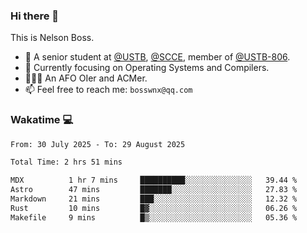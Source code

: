 ### Hi there 👋

<!--
**bosswnx/bosswnx** is a ✨ _special_ ✨ repository because its `README.md` (this file) appears on your GitHub profile.

Here are some ideas to get you started:

- 🔭 I’m currently working on ...
- 🌱 I’m currently learning ...
- 👯 I’m looking to collaborate on ...
- 🤔 I’m looking for help with ...
- 💬 Ask me about ...
- 📫 How to reach me: ...
- 😄 Pronouns: ...
- ⚡ Fun fact: ...
-->

This is Nelson Boss.

- 🏫 A senior student at [@USTB](https://www.ustb.edu.cn/), [@SCCE](https://scce.ustb.edu.cn/), member of [@USTB-806](https://ustb-806.github.io/).
- 🌱 Currently focusing on Operating Systems and Compilers.
- 🧑🏻‍💻 An AFO OIer and ACMer.
- 📫 Feel free to reach me: `bosswnx@qq.com`

### Wakatime 💻

<!--START_SECTION:waka-->

```txt
From: 30 July 2025 - To: 29 August 2025

Total Time: 2 hrs 51 mins

MDX          1 hr 7 mins     ██████████░░░░░░░░░░░░░░░   39.44 %
Astro        47 mins         ███████░░░░░░░░░░░░░░░░░░   27.83 %
Markdown     21 mins         ███░░░░░░░░░░░░░░░░░░░░░░   12.32 %
Rust         10 mins         █▓░░░░░░░░░░░░░░░░░░░░░░░   06.26 %
Makefile     9 mins          █▒░░░░░░░░░░░░░░░░░░░░░░░   05.36 %
```

<!--END_SECTION:waka-->
